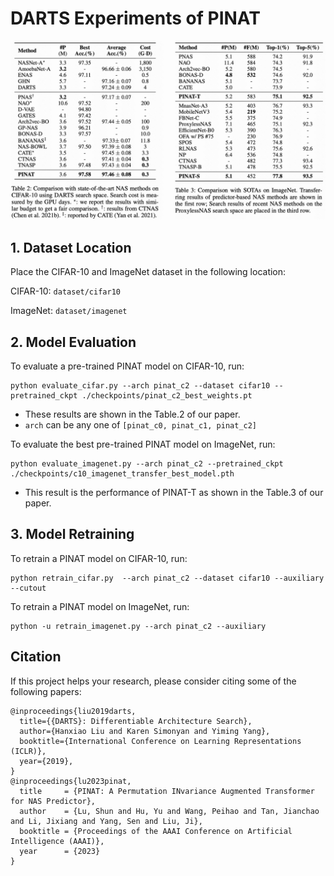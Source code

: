 # DARTS Experiments of PINAT
![darts_results_tab2&3](../assets/pinat_tab2&tab3.jpg)

## 1. Dataset Location
Place the CIFAR-10 and ImageNet dataset in the following location: 

CIFAR-10: `dataset/cifar10`

ImageNet: `dataset/imagenet`

## 2. Model Evaluation
To evaluate a pre-trained PINAT model on CIFAR-10, run:
```shell
python evaluate_cifar.py --arch pinat_c2 --dataset cifar10 --pretrained_ckpt ./checkpoints/pinat_c2_best_weights.pt
```
* These results are shown in the Table.2 of our paper.
* `arch` can be any one of `[pinat_c0, pinat_c1, pinat_c2]`


To evaluate the best pre-trained PINAT model on ImageNet, run:
```shell
python evaluate_imagenet.py --arch pinat_c2 --pretrained_ckpt ./checkpoints/c10_imagenet_transfer_best_model.pth
```
* This result is the performance of PINAT-T as shown in the Table.3 of our paper.


## 3. Model Retraining
To retrain a PINAT model on CIFAR-10, run:
```shell
python retrain_cifar.py  --arch pinat_c2 --dataset cifar10 --auxiliary --cutout
```

To retrain a PINAT model on ImageNet, run:
```shell
python -u retrain_imagenet.py --arch pinat_c2 --auxiliary
```

## Citation
If this project helps your research, please consider citing some of the following papers:
```
@inproceedings{liu2019darts,
  title={{DARTS}: Differentiable Architecture Search},
  author={Hanxiao Liu and Karen Simonyan and Yiming Yang},
  booktitle={International Conference on Learning Representations (ICLR)},
  year={2019},
}
@inproceedings{lu2023pinat,
  title     = {PINAT: A Permutation INvariance Augmented Transformer for NAS Predictor},
  author    = {Lu, Shun and Hu, Yu and Wang, Peihao and Tan, Jianchao and Li, Jixiang and Yang, Sen and Liu, Ji},
  booktitle = {Proceedings of the AAAI Conference on Artificial Intelligence (AAAI)},
  year      = {2023}
}
```